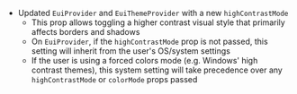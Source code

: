 - Updated `EuiProvider` and `EuiThemeProvider` with a new `highContrastMode`
  - This prop allows toggling a higher contrast visual style that primarily affects borders and shadows
  - On `EuiProvider`, if the `highContrastMode` prop is not passed, this setting will inherit from the user's OS/system settings
  - If the user is using a forced colors mode (e.g. Windows' high contrast themes), this system setting will take precedence over any `highContrastMode` or `colorMode` props passed
